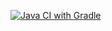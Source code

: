 [![Java CI with Gradle](https://github.com/Roller-a/n_hw_3/actions/workflows/gradle.yml/badge.svg)](https://github.com/Roller-a/n_hw_3/actions/workflows/gradle.yml)
